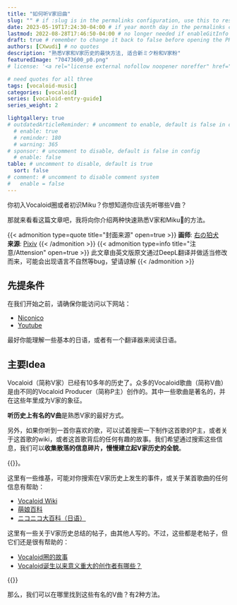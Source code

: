 ```yaml
---
title: "如何听V家旧曲"
slug: "" # if :slug is in the permalinks configuration, use this to resolve URL conflict with other posts
date: 2023-05-19T17:24:30-04:00 # if year month day in the permalinks configuration and other posts have the same date, modify this to resolve URL conflict with other posts 
lastmod: 2022-08-28T17:46:50-04:00 # no longer needed if enableGitInfo = true
draft: true # remember to change it back to false before opening the PR for publishing
authors: [CXwudi] # no quotes
description: "熟悉V家和V家历史的最快方法, 适合新ミク粉和V家粉"
featuredImage: "70473600_p0.png"
# license: '<a rel="license external nofollow noopener noreffer" href="https://creativecommons.org/licenses/by/4.0/" target="_blank">CC BY 4.0</a>'

# need quotes for all three
tags: [vocaloid-music]
categories: [vocaloid]
series: [vocaloid-entry-guide]
series_weight: 2

lightgallery: true
# outdatedArticleReminder: # uncomment to enable, default is false in config 
  # enable: true
  # reminder: 180
  # warning: 365
# sponsor: # uncomment to disable, default is false in config 
  # enable: false
table: # uncomment to disable, default is true
  sort: false
# comment: # uncomment to disable comment system
#   enable = false
---
```


你初入Vocaloid圈或者初识Miku？你想知道你应该先听哪些V曲？

那就来看看这篇文章吧，我将向你介绍两种快速熟悉V家和Miku🙂的方法。

<!--more-->
{{< admonition type=quote title="封面来源" open=true >}}
**画师**: [右の狛犬](https://www.pixiv.net/users/21214140) <!--just to insert a double space behind-->  
**来源**: [Pixiv](https://www.pixiv.net/artworks/70473600)
{{< /admonition >}}
{{< admonition type=info title="注意/Attension" open=true >}}
此文章由英文版原文通过DeepL翻译并做适当修改而来，可能会出现语言不自然等bug，望请谅解
{{< /admonition >}}

## 先提条件

在我们开始之前，请确保你能访问以下网站：

- [Niconico](https://www.nicovideo.jp/)
- [Youtube](https://www.youtube.com/)

最好你能理解一些基本的日语，或者有一个翻译器来阅读日语。

## 主要Idea

Vocaloid（简称V家）已经有10多年的历史了。众多的Vocaloid歌曲（简称V曲）是由不同的Vocaloid Producer（简称P主）创作的。其中一些歌曲是著名的，并在这些年里成为V家的象征。

**听历史上有名的V曲**是熟悉V家的最好方式。

另外，如果你听到一首你喜欢的歌，可以试着搜索一下制作这首歌的P主，或者关于这首歌的wiki，或者这首歌背后的任何有趣的故事。我们希望通过搜索这些信息，我们可以**收集散落的信息碎片，慢慢建立起V家历史的全貌**。

{{<admonition type=tip title="一些有用的资源" open=false >}}。

这里有一些维基，可能对你搜索在V家历史上发生的事件，或关于某首歌曲的任何信息有帮助：

- [Vocaloid Wiki](https://vocaloid.fandom.com/wiki/Vocaloid_Wiki)
- [萌娘百科](https://zh.moegirl.org.cn)
- [ニコニコ大百科（日语）](https://dic.nicovideo.jp)

这里有一些关于V家历史总结的帖子，由其他人写的。不过，这些都是老帖子，但它们还是很有帮助的：

- [Vocaloid圈的故事](https://zhuanlan.zhihu.com/p/53643387)
- [Vocaloid诞生以来意义重大的创作者有哪些？](https://www.zhihu.com/question/47488103/answer/119044265)

{{</admonition >}}

那么，我们可以在哪里找到这些有名的V曲？有2种方法。

